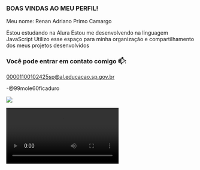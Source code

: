 ### BOAS VINDAS AO MEU PERFIL!

Meu nome: Renan Adriano Primo Camargo

Estou estudando na Alura
Estou me desenvolvendo na linguagem JavaScript
Utilizo esse espaço para minha organização e compartilhamento dos meus projetos desenvolvidos

### Você pode entrar em contato comigo 📫:

00001100102425sp@al.educacao.sp.gov.br

-@99mole60ficaduro

![](https://media.discordapp.net/attachments/1198708597970960464/1201655859319681034/photo_2_2023-10-13_20-49-18.gif?ex=66618ffa&is=66603e7a&hm=41bfdfdf08f222bbcfeae8796ad174ace1d8361345a28d362f7376af07e7a5e4&=&width=592&height=465)

![](https://images-ext-1.discordapp.net/external/868eBP4Dv1CR-6XlI6i4mb9_zzu8wt_TSlTA9DK6sbY/https/media.tenor.com/sg3VH2fbmKsAAAPo/toletole-toletolerun.mp4)
